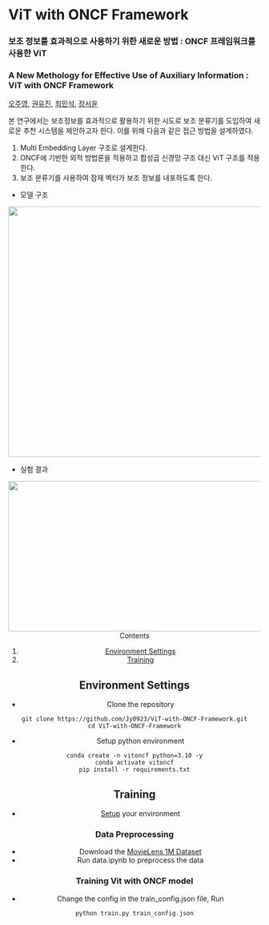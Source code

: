 # ViT with ONCF Framework

### 보조 정보를 효과적으로 사용하기 위한 새로운 방법 : ONCF 프레임워크를 사용햔 ViT
### A New Methology for Effective Use of Auxiliary Information : ViT with ONCF Framework
[오주영](https://github.com/Jy0923), [권유진](https://github.com/rnjsdb72), [최민석](https://github.com/ChoiMinS), [장서윤](https://github.com/sy00n)

본 연구에서는 보조정보를 효과적으로 활용하기 위한 시도로 보조 분류기를 도입하여 새로운 추천 시스템을 제안하고자 한다. 이를 위해 다음과 같은 접근 방법을 설계하였다.

1. Multi Embedding Layer 구조로 설계한다.
2. ONCF에 기반한 외적 방법론을 적용하고 합성곱 신경망 구조 대신 ViT 구조를 적용한다.
3. 보조 분류기를 사용하여 잠재 벡터가 보조 정보를 내포하도록 한다.

* 모델 구조
<div align="center">
    <image src = "https://github.com/Jy0923/ViT-with-ONCF-Framework/blob/main/figure/figure1.png" width="600" height="500">
</div>

* 실험 결과
<div align="center">
    <image src = "https://github.com/Jy0923/ViT-with-ONCF-Framework/blob/main/figure/figure2.png" width="600" height="300>
</div>


## Contents
1. [Environment Settings](#environment-settings)
2. [Training](#training)


## Environment Settings
* Clone the repository
```
git clone https://github.com/Jy0923/ViT-with-ONCF-Framework.git
cd ViT-with-ONCF-Framework
```
* Setup python environment
```
conda create -n vitoncf python=3.10 -y
conda activate vitoncf
pip install -r requirements.txt
```


## Training
* [Setup](#environment-settings) your environment
  
### Data Preprocessing

* Download the [MovieLens 1M Dataset](https://grouplens.org/datasets/movielens/)
* Run data.ipynb to preprocess the data

### Training Vit with ONCF model
* Change the config in the train_config.json file, Run
```
python train.py train_config.json
```
